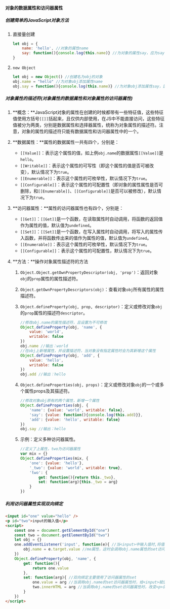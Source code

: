 #### 对象的数据属性和访问器属性

##### 创建简单的JavaScript对象方法

1. 直接量创建

   ```javascript
   let obj = {
       name: 'hello', //对象的属性name
       say: function(){console.log(this.name)} //为对象的属性say，应为say的值为函数，也称为say为对象的方法
   }
   ```

2. `new Object`

   ```javascript
   let obj = new Object() //创建名为obj的对象
   obj.name = "hello" //为对象obj添加属性name
   obj.say = function(){console.log(this.name)} //为对象obj添加属性say，因为say的值为函数，也称say为对象的方法
   ```

##### 对象属性的描述符(对象属性的数据属性和对象属性的访问器属性)

1. **概念：**JavaScript对象的属性在创建的时候都带有一些特征值，这些特征值使用方括号`[[]]`括起来，且仅供内部使用，在JS中不能直接访问，这些特征值被分为两类，分别是数据属性和选择器属性，统称为对象属性的描述符。注意，对象的属性的描述符只能有数据属性和访问器属性中的一个。

2. **数据属性：**属性的数据属性一共有四个，分别是：

   - `[[Value]]`：表示这个属性的值，如上例`obj.name`的数据属性`[[Value]]`是`hello`。
   - `[[Writable]]`：表示这个属性的可写性（即这个属性的值是否可被改变），默认情况下为`true`。
   - `[[Enumerable]]`：表示这个属性的可枚举性，默认情况下为`true`。
   - `[[Configurable]]`：表示这个属性的可配置性（即对象的属性属性是否可删除，和`[[Enumerable]]`、`[[Configurable]]`是否可以被修改），默认情况下为`true`。

3. **访问器属性：**属性的访问器属性也有四个，分别是：

   - `[[Get]]`：`[[Get]]`是一个函数，在读取属性时自动调用，将函数的返回值作为属性的值，默认值为`undefined`。
   - `[[Set]]`：`[[Set]]`是一个函数，在写入属性时自动调用，将写入的属性传入函数，并将函数传出来的值作为属性的值，默认值为`undefined`。
   - `[[Enumerable]]`：表示这个属性的可枚举性，默认情况下为`true`。
   - `[[Configurable]]`：表示这个属性的可配置性，默认情况下为`true`。

4. **方法：**操作对象属性描述符的方法

   1. `Object.Object.getOwnPropertyDescriptor(obj, 'prop')`：返回对象`obj`的`prop`属性的属性描述符。

   2. `Object.getOwnPropertyDescriptors(obj)`：查看对象`obj`所有属性的属性描述符。

   3. `Object.defineProperty(obj, prop, descriptor)`：定义或修改对象`obj`的`prop`属性的描述符`descriptor`。

      ```javascript
      //修改obj.name的属性描述符，且设置为不可修改
      Object.defineProperty(obj, 'name', {
          value: 'world',
          writable: false
      })
      obj.name //输出：world
      //在obj上新增属性，并设置描述符，当对象没有指定属性时会为其新增这个属性
      Object.defineProperty(obj, 'add', {
          value: 'hello',
          writable: false
      })
      obj.add //输出：hello
      ```

   4. `Object.defineProperties(obj, props)`：定义或修改对象`obj`的一个或多个属性props及其描述符。

      ```javascript
      //修改对象obj原有的两个属性，新增一个属性
      Object.defineProperties(obj, {
          'name': {value: 'world', writable: false},
          'say': {value: function(){console.log(this.add)}},
          'add': {value: 'hello', writable: false}
      })
      obj.say //输出：hello
      ```

   5. 示例：定义多种访问器属性。

      ```javascript
      //定义了上属性，two为访问器属性
      var mix = {}
      Object.defineProperties(mix, {
          'one': {value: 'hello'},
          '_two': {value: 'world', writable: true},
          'two': {
              get: function(){return this._two},
              set: function(arg){this._two = arg}
          }
      })
      ```

##### 利用访问器属性实现双向绑定

```html
<input id="one" value="hello" />
<p id="two">input的输入值</p>
<script>
    const one = document.getElementById("one")
    const two = document.getElementById("two")
    let obj = {}
    one.addEventListener('input', function(e){ //当<input>中输入值时,将值赋值给obj.na
        obj.name = e.target.value //me属性，这时会调用obj.name属性的set访问器属性。
    })
    Object.defineProperty(obj, 'name', {
        get: function(){
            return one.value
        },
        set: function(arg){ //双向绑定主要使用了访问器属性的set
            one.value = arg //当调用obj.name的set访问器属性时，给<input>赋值
            two.innerHTML = arg //当调用obj.name的set访问器属性时，改变<p>的内容
        }
    })
</script>
```

